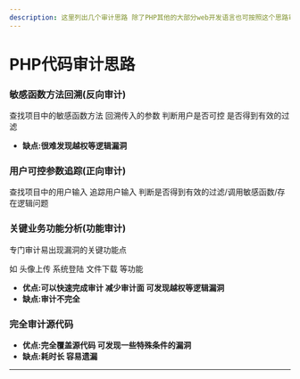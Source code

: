 ```yaml
---
description: 这里列出几个审计思路 除了PHP其他的大部分web开发语言也可按照这个思路审计
---
```


# PHP代码审计思路

###  敏感函数方法回溯(反向审计)

查找项目中的敏感函数方法 回溯传入的参数 判断用户是否可控 是否得到有效的过滤

* **缺点:很难发现越权等逻辑漏洞**

### 用户可控参数追踪(正向审计)

查找项目中的用户输入 追踪用户输入  判断是否得到有效的过滤/调用敏感函数/存在逻辑问题

### 关键业务功能分析(功能审计)

专门审计易出现漏洞的关键功能点

如 头像上传 系统登陆 文件下载 等功能

* **优点:可以快速完成审计 减少审计面 可发现越权等逻辑漏洞**
* **缺点:审计不完全**

### 完全审计源代码

* **优点:完全覆盖源代码 可发现一些特殊条件的漏洞**
* **缺点:耗时长 容易遗漏**

****
